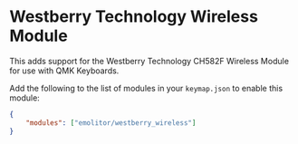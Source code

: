 # Westberry Technology Wireless Module

This adds support for the Westberry Technology CH582F Wireless Module for use with QMK Keyboards.

Add the following to the list of modules in your `keymap.json` to enable this module:

```json
{
    "modules": ["emolitor/westberry_wireless"]
}
```
